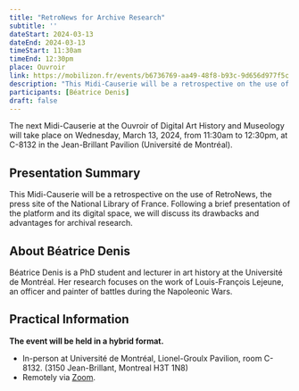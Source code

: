 ```yaml
---
title: "RetroNews for Archive Research"
subtitle: ''
dateStart: 2024-03-13
dateEnd: 2024-03-13
timeStart: 11:30am
timeEnd: 12:30pm
place: Ouvroir
link: https://mobilizon.fr/events/b6736769-aa49-48f8-b93c-9d656d977f5c
description: "This Midi-Causerie will be a retrospective on the use of RetroNews, the press site of the National Library of France. Following a brief presentation of the platform and its digital space, we will discuss its drawbacks and advantages for archival research."
participants: [Béatrice Denis]
draft: false
---
```


The next Midi-Causerie at the Ouvroir of Digital Art History and Museology will take place on Wednesday, March 13, 2024, from 11:30am to 12:30pm, at C-8132 in the Jean-Brillant Pavilion (Université de Montréal).

## Presentation Summary

This Midi-Causerie will be a retrospective on the use of RetroNews, the press site of the National Library of France. Following a brief presentation of the platform and its digital space, we will discuss its drawbacks and advantages for archival research.

## About Béatrice Denis

Béatrice Denis is a PhD student and lecturer in art history at the Université de Montréal. Her research focuses on the work of Louis-François Lejeune, an officer and painter of battles during the Napoleonic Wars.

## Practical Information

**The event will be held in a hybrid format.**

- In-person at Université de Montréal, Lionel-Groulx Pavilion, room C-8132. (3150 Jean-Brillant, Montreal H3T 1N8)
- Remotely via [Zoom](https://umontreal.zoom.us/j/82480661654?pwd=cUlzb09hZ3lkd2UvcmpPbTdmQkZBQT09).
